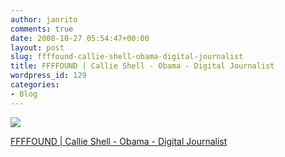 ```yaml
---
author: janrito
comments: true
date: 2008-10-27 05:54:47+00:00
layout: post
slug: ffffound-callie-shell-obama-digital-journalist
title: FFFFOUND | Callie Shell - Obama - Digital Journalist
wordpress_id: 129
categories:
- Blog
---
```


![](http://img.ffffound.com/static-data/assets/6/46521f9a41252530caa378ba7578263756c37218_m.jpg)

[FFFFOUND | Callie Shell - Obama - Digital Journalist](http://ffffound.com/image/46521f9a41252530caa378ba7578263756c37218)
